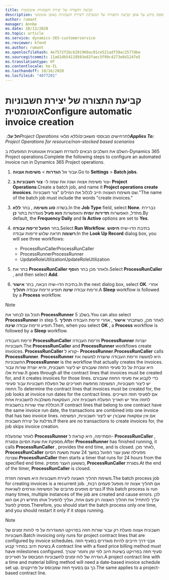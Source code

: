 ```yaml
---
title: קביעת התצורה של יצירת חשבוניות אוטומטית
description: נושא זה מספק מידע על אופן קביעת התצורה של המערכת ליצירת חשבוניות באופן אוטומטי.
author: rumant
manager: Annbe
ms.date: 10/13/2020
ms.topic: article
ms.service: dynamics-365-customerservice
ms.reviewer: kfend
ms.author: rumant
ms.openlocfilehash: 4e7572f2bc6201960ac01ce521adf39ac2577dbe
ms.sourcegitcommit: 11a61db54119503e82faec5f99c4273e8d1247e5
ms.translationtype: HT
ms.contentlocale: he-IL
ms.lasthandoff: 10/16/2020
ms.locfileid: "4077201"
---
```

# <a name="configure-automatic-invoice-creation"></a><span data-ttu-id="99c37-103">קביעת התצורה של יצירת חשבוניות אוטומטית</span><span class="sxs-lookup"><span data-stu-id="99c37-103">Configure automatic invoice creation</span></span>

<span data-ttu-id="99c37-104">_**חל על:** ‏Project Operations לתרחישים מבוססי משאבים/ללא מלאי_</span><span class="sxs-lookup"><span data-stu-id="99c37-104">_**Applies To:** Project Operations for resource/non-stocked based scenarios_</span></span>


<span data-ttu-id="99c37-105">השלם את השלבים הבאים להגדרת חשבונית אוטומטית המופעלת ב-Dynamics 365 Project operations.</span><span class="sxs-lookup"><span data-stu-id="99c37-105">Complete the following steps to configure an automated invoice run in Dynamics 365 Project operations.</span></span>

1. <span data-ttu-id="99c37-106">עבור אל **הגדרות** > **משימות אצווה**.</span><span class="sxs-lookup"><span data-stu-id="99c37-106">Go to **Settings** > **Batch jobs**.</span></span>
2. <span data-ttu-id="99c37-107">צור משימת אצווה ושנה את שמה ל- **צור חשבוניות ב- Project Operations**.</span><span class="sxs-lookup"><span data-stu-id="99c37-107">Create a batch job, and name it **Project operations create invoices**.</span></span> <span data-ttu-id="99c37-108">שם משימת האצווה חייב לכלול את המילים "צור חשבוניות."</span><span class="sxs-lookup"><span data-stu-id="99c37-108">The name of the batch job must include the words "create invoices."</span></span>
3. <span data-ttu-id="99c37-109">בשדה **סוג משימה** , בחר **ללא**.</span><span class="sxs-lookup"><span data-stu-id="99c37-109">In the **Job Type** field, select **None**.</span></span> <span data-ttu-id="99c37-110">כברירת מחדל, האפשרות **תדירות יומית** והאפשרות **הוא פעיל** מוגדרות בתור **כן**.</span><span class="sxs-lookup"><span data-stu-id="99c37-110">By default, the **Frequency Daily** and **Is Active** options are set to **Yes**.</span></span>
4. <span data-ttu-id="99c37-111">בחר **הפעל זרימת עבודה**.</span><span class="sxs-lookup"><span data-stu-id="99c37-111">Select **Run Workflow**.</span></span> <span data-ttu-id="99c37-112">בתיבת הדו-שיח **חיפוש רשומה** תראה שלוש זרימות עבודה:</span><span class="sxs-lookup"><span data-stu-id="99c37-112">In the **Look Up Record** dialog box, you will see three workflows:</span></span>

    - <span data-ttu-id="99c37-113">ProcessRunCaller</span><span class="sxs-lookup"><span data-stu-id="99c37-113">ProcessRunCaller</span></span>
    - <span data-ttu-id="99c37-114">ProcessRunner</span><span class="sxs-lookup"><span data-stu-id="99c37-114">ProcessRunner</span></span>
    - <span data-ttu-id="99c37-115">UpdateRoleUtilization</span><span class="sxs-lookup"><span data-stu-id="99c37-115">UpdateRoleUtilization</span></span>

5. <span data-ttu-id="99c37-116">בחר את **ProcessRunCaller** ולאחר מכן בחר **הוסף**.</span><span class="sxs-lookup"><span data-stu-id="99c37-116">Select **ProcessRunCaller** , and then select **Add**.</span></span>
6. <span data-ttu-id="99c37-117">בתיבת הדו-שיח הבאה, בחר **אישור**.</span><span class="sxs-lookup"><span data-stu-id="99c37-117">In the next dialog box, select **OK**.</span></span> <span data-ttu-id="99c37-118">אחרי זרימת עבודה **שינה** תופיע זרימת עבודה **תהליך**.</span><span class="sxs-lookup"><span data-stu-id="99c37-118">A **Sleep** workflow is followed by a **Process** workflow.</span></span>

  > [!NOTE]
  > <span data-ttu-id="99c37-119">תוכל גם לבחור את **ProcessRunner** בשלב 5.</span><span class="sxs-lookup"><span data-stu-id="99c37-119">You can also select **ProcessRunner** in step 5.</span></span> <span data-ttu-id="99c37-120">לאחר מכן, כשתבחר **אישור** , אחרי זרימת העבודה **תהליך** תופיע זרימת עבודה **שינה**.</span><span class="sxs-lookup"><span data-stu-id="99c37-120">Then, when you select **OK** , a **Process** workflow is followed by a **Sleep** workflow.</span></span>

<span data-ttu-id="99c37-121">זרימת העבודה **ProcessRunCaller** וזרימת העבודה **ProcessRunner** יוצרות חשבוניות.</span><span class="sxs-lookup"><span data-stu-id="99c37-121">The **ProcessRunCaller** and **ProcessRunner** workflows create invoices.</span></span> <span data-ttu-id="99c37-122">**ProcessRunCaller** קורא ל- **ProcessRunner**.</span><span class="sxs-lookup"><span data-stu-id="99c37-122">**ProcessRunCaller** calls **ProcessRunner**.</span></span> <span data-ttu-id="99c37-123">**ProcessRunner** היא למעשה זרימת העבודה שיוצרת למעשה את החשבוניות.</span><span class="sxs-lookup"><span data-stu-id="99c37-123">**ProcessRunner** is the workflow that actually creates the invoices.</span></span> <span data-ttu-id="99c37-124">היא עוברת על כל סעיפי החוזה שעבורם יש ליצור חשבונית, והיא יוצרת שורות עבור שורות אלו.</span><span class="sxs-lookup"><span data-stu-id="99c37-124">It goes through all the contract lines that invoices must be created for, and it creates invoices for those lines.</span></span> <span data-ttu-id="99c37-125">כדי לקבוע את סעיפי החוזה שעבורם יש ליצור חשבוניות, המשימה מחפשת תאריכים של הפעלת חשבוניות עבור סעיפי החוזה.</span><span class="sxs-lookup"><span data-stu-id="99c37-125">To determine the contract lines that invoices must be created for, the job looks at invoice run dates for the contract lines.</span></span> <span data-ttu-id="99c37-126">אם לסעיפי חוזה השייכים לחוזה אחד יש תאריך הפעלת חשבונית זהה, העסקאות משולבות לחשבונית אחת הכוללת שתי שורות בחשבונית.</span><span class="sxs-lookup"><span data-stu-id="99c37-126">If contract lines that belong to one contract have the same invoice run date, the transactions are combined into one invoice that has two invoice lines.</span></span> <span data-ttu-id="99c37-127">אם אין עסקאות שעבורן יש ליצור חשבוניות, המשימה מדלגת על יצירת חשבונית.</span><span class="sxs-lookup"><span data-stu-id="99c37-127">If there are no transactions to create invoices for, the job skips invoice creation.</span></span>

<span data-ttu-id="99c37-128">לאחר שהפעלת **ProcessRunner** הסתיימה, היא קוראת ל- **ProcessRunCaller** , מספקת את שעת הסיום ונסגרת.</span><span class="sxs-lookup"><span data-stu-id="99c37-128">After **ProcessRunner** has finished running, it calls **ProcessRunCaller** , provides the end time, and is closed.</span></span> <span data-ttu-id="99c37-129">לאחר מכן, **ProcessRunCaller** מפעילה שעון עצר הפועל במשך 24 שעות משעת הסיום שצוינה.</span><span class="sxs-lookup"><span data-stu-id="99c37-129">**ProcessRunCaller** then starts a timer that runs for 24 hours from the specified end time.</span></span> <span data-ttu-id="99c37-130">כששעון העצר מפסיק, **ProcessRunCaller** נסגרת.</span><span class="sxs-lookup"><span data-stu-id="99c37-130">At the end of the timer, **ProcessRunCaller** is closed.</span></span>

<span data-ttu-id="99c37-131">משימת תהליך האצווה ליצירת חשבוניות היא משימה חוזרת.</span><span class="sxs-lookup"><span data-stu-id="99c37-131">The batch process job for creating invoices is a recurrent job.</span></span> <span data-ttu-id="99c37-132">אם תהליך אצווה זה מופעל פעמים רבות, נוצרים מופעים מרובים של המשימה וגורמים לשגיאות.</span><span class="sxs-lookup"><span data-stu-id="99c37-132">If this batch process is run many times, multiple instances of the job are created and cause errors.</span></span> <span data-ttu-id="99c37-133">לכן עליך להתחיל את תהליך האצווה רק פעם אחת, ועליך להפעיל אותו מחדש רק אם הוא מפסיק לפעול.</span><span class="sxs-lookup"><span data-stu-id="99c37-133">Therefore, you should start the batch process only one time, and you should restart it only if it stops running.</span></span>

> [!NOTE]
> <span data-ttu-id="99c37-134">חשבונית אצווה פועלת רק עבור שורות חוזה בפרויקט המוגדרות על פי לוחות זמנים של חשבוניות.</span><span class="sxs-lookup"><span data-stu-id="99c37-134">Batch invoicing only runs for project contract lines that are configured by invoice schedules.</span></span> <span data-ttu-id="99c37-135">אבני דרך חייבים להיות מוגדרים בסעיף חוזה בשיטת חיוב במחיר קבוע.</span><span class="sxs-lookup"><span data-stu-id="99c37-135">A contract line with a fixed price billing method must have milestones configured.</span></span> <span data-ttu-id="99c37-136">סעיף חוזה בפרויקט בשיטת חיוב לפי זמן וחומר יצטרך הגדרה של לוח זמנים לחשבוניות המבוסס על תאריכים.</span><span class="sxs-lookup"><span data-stu-id="99c37-136">A project contract line with a time and material billing method will need a date-based invoice schedule set up.</span></span> <span data-ttu-id="99c37-137">כך גם בסעיף חוזה שמבוסס על פרויקטים.</span><span class="sxs-lookup"><span data-stu-id="99c37-137">The same applies to a project-based contract line.</span></span>     
